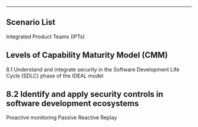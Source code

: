 

---

## Scenario List 

Integrated Product Teams (IPTs)

## Levels of Capability Maturity Model (CMM)

8.1 Understand and integrate security in the Software Development Life Cycle (SDLC)
phase of the IDEAL model


## 8.2 Identify and apply security controls in software development ecosystems
Proactive monitoring
Passive 
Reactive
Replay

